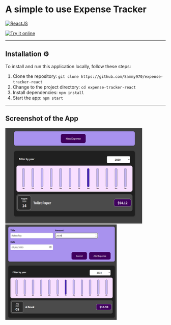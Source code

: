 # **A simple to use Expense Tracker**

[![ReactJS](https://img.shields.io/badge/Built%20with-ReactJS-blue)](https://reactjs.org/)

[![Try it online](https://img.shields.io/badge/Try%20it%20online-%F0%9F%8C%90-blueviolet)](https://expense-calculator-react.vercel.app)

-------------

## Installation ⚙️

To install and run this application locally, follow these steps:

1. Clone the repository: `git clone https://github.com/Sammy970/expense-tracker-react`
2. Change to the project directory: `cd expense-tracker-react`
3. Install dependencies: `npm install`
4. Start the app: `npm start`

-------------

## Screenshot of the App
<img src="./Screenshots//image.png" width="430" height="300">
<img src="./Screenshots//image-1.png" width="350" height="300">
